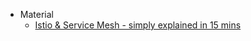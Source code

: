 + Material
  + [Istio & Service Mesh - simply explained in 15 mins](https://www.youtube.com/watch?v=16fgzklcF7Y)